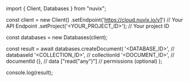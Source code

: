 import { Client, Databases } from "nuvix";

const client = new Client()
.setEndpoint('https://cloud.nuvix.io/v1') // Your API Endpoint
.setProject('<YOUR_PROJECT_ID>'); // Your project ID

const databases = new Databases(client);

const result = await databases.createDocument(
'<DATABASE_ID>', // databaseId
'<COLLECTION_ID>', // collectionId
'<DOCUMENT_ID>', // documentId
{}, // data
["read("any")"] // permissions (optional)
);

console.log(result);
